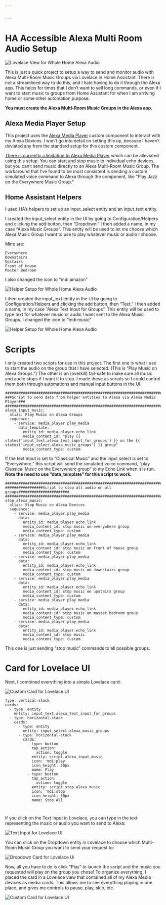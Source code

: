 ```yaml
---


---
```


<h1 id="ha-accessible-alexa-multi-room-audio-setup">HA Accessible Alexa Multi Room Audio Setup</h1>
<p><img src="https://i.imgur.com/TF3Gppd.png" alt="Lovelace View for Whole Home Alexa Audio"></p>
<p>This is just a quick project to setup a way to send and monitor audio with Alexa Multi-Room Music Groups via Lovelace in Home Assistant. There is not a streamlined way to do this, and I hate having to do it through the Alexa app. This helps for times that I don’t want to yell long commands, or even if I want to start music to groups from Home Assistant for when I am arriving home or some other automation purpose.</p>
<p><strong><strong>You must create the Alexa Multi-Room Music Groups in the Alexa app.</strong></strong></p>
<h2 id="alexa-media-player-setup">Alexa Media Player Setup</h2>
<p>This project uses the <a href="https://github.com/custom-components/alexa_media_player">Alexa Media Player</a> custom component to interact with my Alexa Devices. I won’t go into detail on setting this up, because I haven’t deviated any from the standard setup for this custom component.</p>
<p><a href="https://github.com/custom-components/alexa_media_player/wiki#play-in-alexa-groups">There is currently a limitation to Alexa Media Player</a> which can be alleviated using this setup. You can start and stop music to individual echo devices, but you can’t send music directly to an Alexa Multi-Room Music Group. The workaround that I’ve found to be most consistent is sending a custom simulated voice command to Alexa through the component, like “Play Jazz on the Everywhere Music Group.”</p>
<h2 id="home-assistant-helpers">Home Assistant Helpers</h2>
<p>I used HA’s helpers to set up an input_select entity and an input_text entity.</p>
<p>I created the input_select entity in the UI by going to Configuration/Helpers and clicking the add button, then “Dropdown.” I then added a name, in my case “Alexa Music Groups”. This entity will be used to let me choose which Alexa Music Group I want to use to play whatever music or audio I choose.</p>
<p>Mine are:</p>
<pre><code>Everywhere
Downstairs
Upstairs
Front of House
Master Bedroom
</code></pre>
<p>I also changed the icon to “mdi:amazon”</p>
<p><img src="https://i.imgur.com/DKnwteO.png" alt="Helper Setup for Whole Home Alexa Audio"></p>
<p>I then created the input_text entity in the UI by going to Configuration/Helpers and clicking the add button, then “Text.” I then added a name, in my case “Alexa Text Input for Groups”. This entity will be used to type text for whatever music or audio I want sent to the Alexa Music Groups. I changed the icon to “mdi:music”</p>
<p><img src="https://i.imgur.com/tMYBSND.png" alt="Helper Setup for Whole Home Alexa Audio"></p>
<h1 id="scripts">Scripts</h1>
<p>I only created two scripts for use in this project. The first one is what I use to start the audio on the group that I have selected. (This is “Play Music on Alexa Groups.”) The other is an (overkill) fail-safe to make sure all music and audio stops if I want it to stop. I made these as scripts so I could control them both through automations and manual input buttons in the UI.</p>
<pre><code>##############################################################################
###Script to send data from helper entities to Alexa via Alexa Media Player###
##############################################################################
alexa_input_music:
  alias: Play Music on Alexa Groups
  sequence:
    - service: media_player.play_media
      data_template:
        entity_id: media_player.echo_link
        media_content_id: "play {{ states('input_text.alexa_text_input_for_groups') }} on the {{ states('input_select.alexa_music_groups') }} group"
        media_content_type: custom
</code></pre>
<p>If the text input is set to “Classical Music” and the input select is set to “Everywhere,” this script will send the simulated voice command, “play Classical Music on the Everywhere group” to my Echo Link when it is run. <strong>Note the need to use “data_template” for this script to work.</strong></p>
<pre><code>##############################################################################        
#################Script to stop all audio on all groups#######################
##############################################################################
stop_alexa_music:
  alias: Stop Music on Alexa Devices
  sequence:
    - service: media_player.play_media
      data:
        entity_id: media_player.echo_link
        media_content_id: stop music on everywhere group
        media_content_type: custom
    - service: media_player.play_media
      data:
        entity_id: media_player.echo_link
        media_content_id: stop music on front of house group
        media_content_type: custom
    - service: media_player.play_media
      data:
        entity_id: media_player.echo_link
        media_content_id: stop music on downstairs group
        media_content_type: custom
    - service: media_player.play_media
      data:
        entity_id: media_player.echo_link
        media_content_id: stop music on upstairs group
        media_content_type: custom
    - service: media_player.play_media
      data:
        entity_id: media_player.echo_link
        media_content_id: stop music on master bedroom group
        media_content_type: custom
    - service: media_player.play_media
      data:
        entity_id: media_player.echo_link
        media_content_id: stop music
        media_content_type: custom
</code></pre>
<p>This one is just sending “stop music” commands to all possible groups.</p>
<h1 id="card-for-lovelace-ui">Card for Lovelace UI</h1>
<p>Next, I combined everything into a simple Lovelace card:</p>
<p><img src="https://i.imgur.com/IzILjYb.png" alt="Custom Card for Lovelace UI"></p>
<pre><code>type: vertical-stack
cards:
  - type: entity
    entity: input_text.alexa_text_input_for_groups
  - type: horizontal-stack
    cards:
      - type: entity
        entity: input_select.alexa_music_groups
      - type: horizontal-stack
        cards:
          - type: button
            tap_action:
              action: toggle
            entity: script.alexa_input_music
            icon: 'mdi:play'
            icon_height: 50px
            name: Play
          - type: button
            tap_action:
              action: toggle
            entity: script.stop_alexa_music
            icon: 'mdi:stop'
            icon_height: 50px
            name: Stop All

</code></pre>
<p>If you click on the Text Input in Lovelace, you can type in the text representing the music or audio you want to send to Alexa:</p>
<p><img src="https://i.imgur.com/Udll4uP.png" alt="Text Input for Lovelace UI"></p>
<p>You can click on the Dropdown entity in Lovelace to choose which Multi-Room Music Group you want to send your request to:</p>
<p><img src="https://i.imgur.com/Zzrd2NT.png" alt="Dropdown Card for Lovelace UI"></p>
<p>Now, all you have to do is click “Play” to launch the script and the music you requested will play on the group you chose! To organize everything, I placed the card in a Lovelace view that contained all of my Alexa Media devices as media cards. This allows me to see everything playing in one place, and gives me controls to pause, play, skip, etc.</p>
<p><img src="https://i.imgur.com/IzILjYb.png" alt="Custom Card for Lovelace UI"></p>

